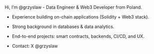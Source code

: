 Hi, I’m @grzyslaw - Data Engineer & Web3 Developer from Poland.

- Experience building on-chain applications (Solidity + Web3 stack).

- Strong background in databases & data analytics.

- End-to-end projects: smart contracts, backends, CI/CD, and UX.

- Contact: X @grzyslaw
